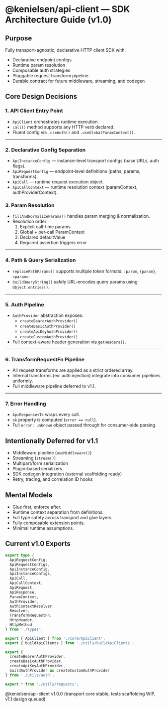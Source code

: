 # @kenielsen/api-client — SDK Architecture Guide (v1.0)

## Purpose

Fully transport-agnostic, declarative HTTP client SDK with:

-  Declarative endpoint configs
- Runtime param resolution
- Composable auth strategies
- Pluggable request transform pipeline
- Durable contract for future middleware, streaming, and codegen

## Core Design Decisions


### 1. API Client Entry Point

- `ApiClient` orchestrates runtime execution.
- `call()` method supports any HTTP verb declared.
- Fluent config via `.useAuth()` and `.useGlobalParamContext()`.

---

### 2. Declarative Config Separation

- `ApiInstanceConfig` — instance-level transport configs (base URLs, auth flags).
- `ApiRequestConfig` — endpoint-level definitions (paths, params, transforms).
- `ApiCall` — runtime request execution object.
- `ApiCallContext` — runtime resolution context (paramContext, authProviderContext).

### 3. Param Resolution

- `fillAndNormalizeParams()` handles param merging & normalization.
- Resolution order:
  1. Explicit call-time params
  2. Global + per-call ParamContext
  3. Declared defaultValue
  4. Required assertion triggers error

---

### 4. Path & Query Serialization

- `replacePathParams()` supports multiple token formats: `:param`, `{param}`, `<param>`.
- `buildQueryString()` safely URL-encodes query params using `Object.entries()`.

---

### 5. Auth Pipeline

- `AuthProvider` abstraction exposes:
  - `createBearerAuthProvider()`
  - `createBasicAuthProvider()`
  - `createApiKeyAuthProvider()`
  - `createCustomAuthProvider()`
- Full context-aware header generation via `getHeaders()`.

---

### 6. TransformRequestFn Pipeline

- All request transforms are applied as a strict ordered array.
- Internal transforms (ex: auth injection) integrate into consumer pipelines uniformly.
- Full middleware pipeline deferred to v1.1.

---

### 7. Error Handling

- `ApiResponse<T>` wraps every call.
- `ok` property is computed (`error == null`).
- Full `error: unknown` object passed through for consumer-side parsing.

## Intentionally Deferred for v1.1

- Middleware pipeline (`useMiddleware()`)
- Streaming (`stream()`)
- Multipart/form serialization
- Plugin-based serializers
- SDK codegen integration (external scaffolding ready)
- Retry, tracing, and correlation ID hooks

## Mental Models

- Glue first, enforce after.
- Runtime context separation from definitions.
- Full type safety across transport and glue layers.
- Fully composable extension points.
- Minimal runtime assumptions.

## Current v1.0 Exports

```typescript
export type {
  ApiRequestConfig,
  ApiRequestConfigs,
  ApiInstanceConfig,
  ApiInstanceConfigs,
  ApiCall,
  ApiCallContext,
  ApiRequest,
  ApiResponse,
  ParamContext,
  AuthProvider,
  AuthContextResolver,
  Resolver,
  TransformRequestFn,
  HttpHeader,
  HttpMethod
} from './types';

export { ApiClient } from './core/ApiClient';
export { buildApiClients } from './utils/buildApiClients';

export {
  createBearerAuthProvider,
  createBasicAuthProvider,
  createApiKeyAuthProvider,
  buildAuthProvider as createCustomAuthProvider
} from './utils/auth';

export * from './utils/requests';
```

@kenielsen/api-client v1.0.0 (transport core stable, tests scaffolding WIP, v1.1 design queued)
